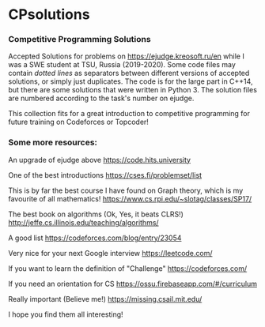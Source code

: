 # CPsolutions

### Competitive Programming Solutions
Accepted Solutions for problems on https://ejudge.kreosoft.ru/en while I was a SWE student at TSU, Russia (2019-2020). Some code files may contain *dotted lines* as separators between different versions of accepted solutions, or simply just duplicates. The code is for the large part in C++14, but there are some solutions that were written in Python 3. The solution files are numbered according to the task's number on ejudge.

This collection fits for a great introduction to competitive programming for future training on Codeforces or Topcoder!

### Some more resources:

An upgrade of ejudge above https://code.hits.university

One of the best introductions https://cses.fi/problemset/list

This is by far the best course I have found on Graph theory, which is my favourite of all mathematics! https://www.cs.rpi.edu/~slotag/classes/SP17/

The best book on algorithms (Ok, Yes, it beats CLRS!) http://jeffe.cs.illinois.edu/teaching/algorithms/

A good list https://codeforces.com/blog/entry/23054

Very nice for your next Google interview https://leetcode.com/

If you want to learn the definition of "Challenge" https://codeforces.com/

If you need an orientation for CS https://ossu.firebaseapp.com/#/curriculum

Really important (Believe me!) https://missing.csail.mit.edu/

I hope you find them all interesting!
